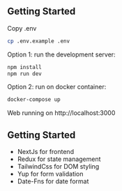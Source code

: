 ## Getting Started

Copy .env
```bash
cp .env.example .env
```

Option 1: run the development server:
```bash
npm install
npm run dev
```

Option 2: run on docker container:
```bash
docker-compose up
```

Web running on http://localhost:3000

## Getting Started

- NextJs for frontend  
- Redux for state management  
- TailwindCss for DOM styling  
- Yup for form validation
- Date-Fns for date format

